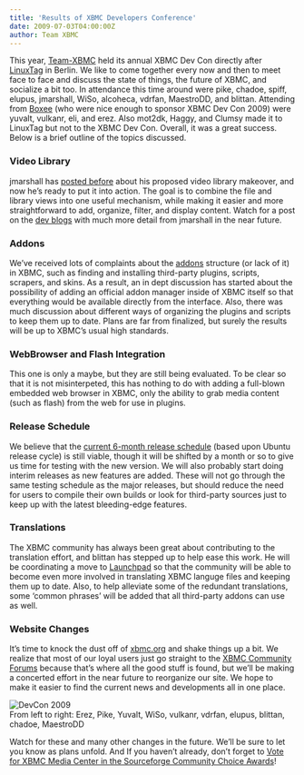 ```yaml
---
title: 'Results of XBMC Developers Conference'
date: 2009-07-03T04:00:00Z
author: Team XBMC
---
```

This year, [Team-XBMC](/about/team) held its annual XBMC Dev Con directly after [LinuxTag](/xbmc-will-have-a-booth-at-linuxtag-2009-in-berlin) in Berlin. We like to come together every now and then to meet face to face and discuss the state of things, the future of XBMC, and socialize a bit too. In attendance this time around were pike, chadoe, spiff, elupus, jmarshall, WiSo, alcoheca, vdrfan, MaestroDD, and blittan. Attending from [Boxee](https://en.wikipedia.org/wiki/Boxee) (who were nice enough to sponsor XBMC Dev Con 2009) were yuvalt, vulkanr, eli, and erez. Also mot2dk, Haggy, and Clumsy made it to LinuxTag but not to the XBMC Dev Con. Overall, it was a great success. Below is a brief outline of the topics discussed.

 ### Video Library

 jmarshall has [posted before](/article/video-library-redesign-do-you-use-actorsgenres-nodes) about his proposed video library makeover, and now he’s ready to put it into action. The goal is to combine the file and library views into one useful mechanism, while making it easier and more straightforward to add, organize, filter, and display content. Watch for a post on the [dev blogs](/devblogs) with much more detail from jmarshall in the near future.

 ### Addons

 We’ve received lots of complaints about the [addons](https://kodi.wiki/view/Add-ons) structure (or lack of it) in XBMC, such as finding and installing third-party plugins, scripts, scrapers, and skins. As a result, an in dept discussion has started about the possibility of adding an official addon manager inside of XBMC itself so that everything would be available directly from the interface. Also, there was much discussion about different ways of organizing the plugins and scripts to keep them up to date. Plans are far from finalized, but surely the results will be up to XBMC’s usual high standards.

 ### WebBrowser and Flash Integration

 This one is only a maybe, but they are still being evaluated. To be clear so that it is not misinterpeted, this has nothing to do with adding a full-blown embedded web browser in XBMC, only the ability to grab media content (such as flash) from the web for use in plugins.

 ### Release Schedule

 We believe that the [current 6-month release schedule](/article/xbmc-future-versioning-and-codenames) (based upon Ubuntu release cycle) is still viable, though it will be shifted by a month or so to give us time for testing with the new version. We will also probably start doing interim releases as new features are added. These will not go through the same testing schedule as the major releases, but should reduce the need for users to compile their own builds or look for third-party sources just to keep up with the latest bleeding-edge features.

 ### Translations

 The XBMC community has always been great about contributing to the translation effort, and blittan has stepped up to help ease this work. He will be coordinating a move to [Launchpad](https://launchpad.net/+tour/translation) so that the community will be able to become even more involved in translating XBMC languge files and keeping them up to date. Also, to help alleviate some of the redundant translations, some ‘common phrases’ will be added that all third-party addons can use as well.

 ### Website Changes

 It’s time to knock the dust off of [xbmc.org](https://kodi.wiki/view/Main_Page) and shake things up a bit. We realize that most of our loyal users just go straight to the [XBMC Community Forums](https://forum.kodi.tv/) because that’s where all the good stuff is found, but we’ll be making a concerted effort in the near future to reorganize our site. We hope to make it easier to find the current news and developments all in one place.

 ![DevCon 2009](https://kodi.tv/files/devcon2009small.jpg)  
 From left to right: Erez, Pike, Yuvalt, WiSo, vulkanr, vdrfan, elupus, blittan, chadoe, MaestroDD

   

 Watch for these and many other changes in the future. We’ll be sure to let you know as plans unfold. And If you haven’t already, don’t forget to [Vote for XBMC Media Center in the Sourceforge Community Choice Awards](https://sourceforge.net/community/cca09/vote/?f=459)!

 